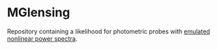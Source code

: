 # MGlensing

Repository containing a likelihood for photometric probes with [emulated nonlinear power spectra](https://github.com/nebblu/ReACT-emus?tab=readme-ov-file).